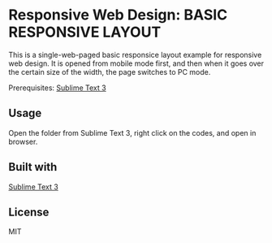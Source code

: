 # Responsive Web Design: BASIC RESPONSIVE LAYOUT

This is a single-web-paged basic responsice layout example for responsive web design. It is opened from mobile mode first, and then when it goes over the certain size of the width, the page switches to PC mode.

Prerequisites: [Sublime Text 3](https://www.sublimetext.com/3)

## Usage

Open the folder from Sublime Text 3, right click on the codes, and open in browser.

## Built with 
[Sublime Text 3](https://www.sublimetext.com/3)

## License 
MIT